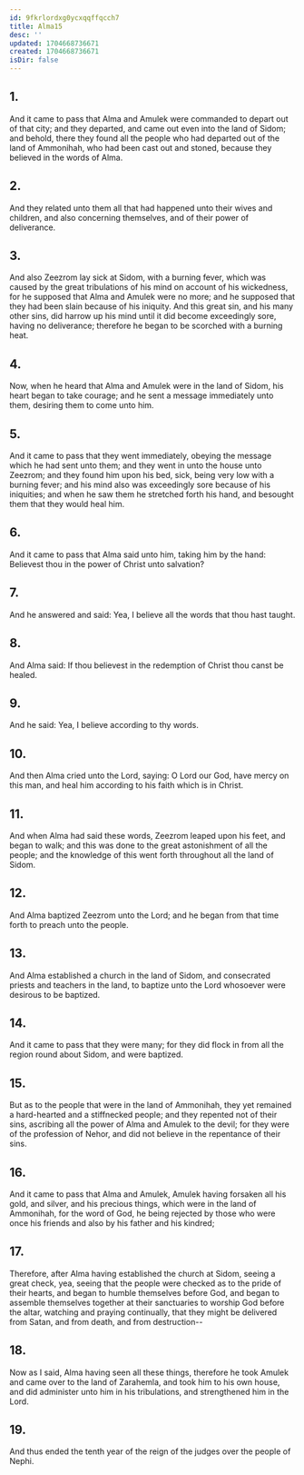 ```yaml
---
id: 9fkrlordxg0ycxqqffqcch7
title: Alma15
desc: ''
updated: 1704668736671
created: 1704668736671
isDir: false
---
```

## 1.
And it came to pass that Alma and Amulek were commanded to depart out of that city; and they departed, and came out even into the land of Sidom; and behold, there they found all the people who had departed out of the land of Ammonihah, who had been cast out and stoned, because they believed in the words of Alma.
## 2.
And they related unto them all that had happened unto their wives and children, and also concerning themselves, and of their power of deliverance.
## 3.
And also Zeezrom lay sick at Sidom, with a burning fever, which was caused by the great tribulations of his mind on account of his wickedness, for he supposed that Alma and Amulek were no more; and he supposed that they had been slain because of his iniquity. And this great sin, and his many other sins, did harrow up his mind until it did become exceedingly sore, having no deliverance; therefore he began to be scorched with a burning heat.
## 4.
Now, when he heard that Alma and Amulek were in the land of Sidom, his heart began to take courage; and he sent a message immediately unto them, desiring them to come unto him.
## 5.
And it came to pass that they went immediately, obeying the message which he had sent unto them; and they went in unto the house unto Zeezrom; and they found him upon his bed, sick, being very low with a burning fever; and his mind also was exceedingly sore because of his iniquities; and when he saw them he stretched forth his hand, and besought them that they would heal him.
## 6.
And it came to pass that Alma said unto him, taking him by the hand: Believest thou in the power of Christ unto salvation?
## 7.
And he answered and said: Yea, I believe all the words that thou hast taught.
## 8.
And Alma said: If thou believest in the redemption of Christ thou canst be healed.
## 9.
And he said: Yea, I believe according to thy words.
## 10.
And then Alma cried unto the Lord, saying: O Lord our God, have mercy on this man, and heal him according to his faith which is in Christ.
## 11.
And when Alma had said these words, Zeezrom leaped upon his feet, and began to walk; and this was done to the great astonishment of all the people; and the knowledge of this went forth throughout all the land of Sidom.
## 12.
And Alma baptized Zeezrom unto the Lord; and he began from that time forth to preach unto the people.
## 13.
And Alma established a church in the land of Sidom, and consecrated priests and teachers in the land, to baptize unto the Lord whosoever were desirous to be baptized.
## 14.
And it came to pass that they were many; for they did flock in from all the region round about Sidom, and were baptized.
## 15.
But as to the people that were in the land of Ammonihah, they yet remained a hard-hearted and a stiffnecked people; and they repented not of their sins, ascribing all the power of Alma and Amulek to the devil; for they were of the profession of Nehor, and did not believe in the repentance of their sins.
## 16.
And it came to pass that Alma and Amulek, Amulek having forsaken all his gold, and silver, and his precious things, which were in the land of Ammonihah, for the word of God, he being rejected by those who were once his friends and also by his father and his kindred;
## 17.
Therefore, after Alma having established the church at Sidom, seeing a great check, yea, seeing that the people were checked as to the pride of their hearts, and began to humble themselves before God, and began to assemble themselves together at their sanctuaries to worship God before the altar, watching and praying continually, that they might be delivered from Satan, and from death, and from destruction--
## 18.
Now as I said, Alma having seen all these things, therefore he took Amulek and came over to the land of Zarahemla, and took him to his own house, and did administer unto him in his tribulations, and strengthened him in the Lord.
## 19.
And thus ended the tenth year of the reign of the judges over the people of Nephi.

